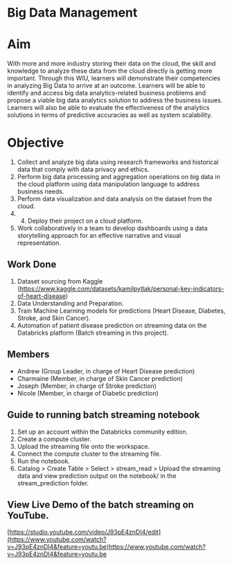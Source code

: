 # Big Data Management

# Aim
With more and more industry storing their data on the cloud, the skill and knowledge to analyze these data from the cloud directly is getting more important. Through this WIU, learners will demonstrate their competencies in analyzing Big Data to arrive at an outcome. Learners will be able to identify and access big data analytics-related business problems and propose a viable big data analytics solution to address the business issues. Learners will also be able to evaluate the effectiveness of the analytics solutions in terms of predictive accuracies as well as system scalability.

# Objective

1. Collect and analyze big data using research frameworks and historical data that comply with data privacy and ethics.
2. Perform big data processing and aggregation operations on big data in the cloud platform using data manipulation language to address business needs.
3. Perform data visualization and data analysis on the dataset from the cloud.
4. 4. Deploy their project on a cloud platform.
5. Work collaboratively in a team to develop dashboards using a data storytelling approach for an effective narrative and visual representation.

## Work Done

1. Dataset sourcing from Kaggle (https://www.kaggle.com/datasets/kamilpytlak/personal-key-indicators-of-heart-disease)
2. Data Understanding and Preparation.
3. Train Machine Learning models for predictions (Heart Disease, Diabetes, Stroke, and Skin Cancer).
4. Automation of patient disease prediction on streaming data on the Databricks platform (Batch streaming in this project).

## Members

- Andrew (Group Leader, in charge of Heart Disease prediction)
- Charmaine (Member, in charge of Skin Cancer prediction)
- Joseph (Member, in charge of Stroke prediction)
- Nicole (Member, in charge of Diabetic prediction)

## Guide to running batch streaming notebook

1. Set up an account within the Databricks community edition.
2. Create a compute cluster.
3. Upload the streaming file onto the workspace.
4. Connect the compute cluster to the streaming file.
5. Run the notebook.
6. Catalog > Create Table > Select > stream_read > Upload the streaming data and view prediction output on the notebook/ in the stream_prediction folder.

## View Live Demo of the batch streaming on YouTube.

[https://studio.youtube.com/video/J93pE4znDI4/edit](https://www.youtube.com/watch?v=J93pE4znDI4&feature=youtu.be)https://www.youtube.com/watch?v=J93pE4znDI4&feature=youtu.be

